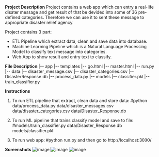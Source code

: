 <b>Project Description</b>
Project contains a web app which can entry a real-life disater message and get result of that be devided into some of 36 pre-defined categories. Therefore we can use it to sent these message to appropriate disaster relief agency.

Project contains 3 part:
* ETL Pipeline which extract data, clean and save data into database.
* Machine Learning Pipeline which is a Natural Language Processing Model to classify text message into categories.
* Web App to show result and entry text to classify.

<b>File Description</b>
          |-- app
                |-- templates
                        |-- go.html
                        |-- master.html
                |-- run.py
          |-- data
                |-- disaster_message.csv
                |-- disaster_categories.csv
                |-- DisasterResponse.db
                |-- process_data.py
          |-- models
                |-- classifier.pkl
                |-- train_classifier.py
  
<b>Instructions</b>

1. To run ETL pipeline that extract, clean data and store data: #python data/process_data.py data/disaster_messages.csv data/disaster_categories.csv data/Disaster_Response.db
2. To run ML pipeline that trains classify model and save to file: #models/train_classifier.py data/Disaster_Response.db models/classifier.pkl

3. To run web app: #python run.py and then go to http://localhost:3000/

<b>Screenshots</b>
![image](https://user-images.githubusercontent.com/117885173/214674380-542d450b-821a-40db-82ca-728278415454.png)
![image](https://user-images.githubusercontent.com/117885173/214674605-eb3eda49-6073-4c9d-bb40-ea51b27e8838.png)
![image](https://user-images.githubusercontent.com/117885173/214674699-3fb49495-097b-45c6-8860-2352992498fa.png)


